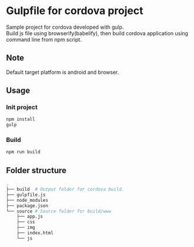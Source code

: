 Gulpfile for cordova project
====

Sample project for cordova developed with gulp.  
Build js file using browserify(babelify), then build cordova application using command line from npm script.  

## Note

Default target platform is android and browser.

## Usage

### Init project

```bash
npm install
gulp
```

### Build

```bash
npm run build
```

## Folder structure

```bash
.
├── build  # Output folder for cordova build.
├── gulpfile.js
├── node_modules
├── package.json
└── source # Source folder for build/www
    ├── app.js
    ├── css
    ├── img
    ├── index.html
    └── js
```
